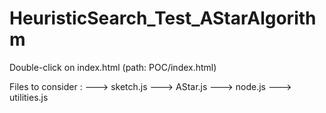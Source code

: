 # HeuristicSearch_Test_AStarAlgorithm

Double-click on index.html (path: POC/index.html)

Files to consider : 
---> sketch.js 
---> AStar.js
---> node.js
---> utilities.js
